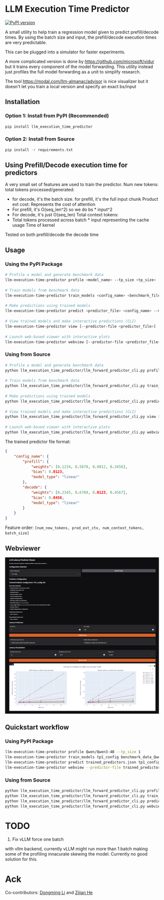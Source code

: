 # LLM Execution Time Predictor

[![PyPI version](https://img.shields.io/pypi/v/llm-execution-time-predictor.svg)](https://pypi.org/project/llm-execution-time-predictor/)

A small utility to help train a regression model given to predict prefill/decode times. 
By using the batch size and input, the prefill/decode execution times are very predictable.

This can be plugged into a simulator for faster experiments.

A more complicated version is done by https://github.com/microsoft/vidur but it trains every component of the model forwarding. This utility instead just profiles the full model forwarding as a unit to simplify research.

The tool https://modal.com/llm-almanac/advisor is nice visualizer but it doesn't let you train a local version and specify an exact bs/input

## Installation

### Option 1: Install from PyPI (Recommended)
```bash
pip install llm_execution_time_predictor
```

### Option 2: Install from Source
```bash
pip install -r requirements.txt
```

## Using Prefill/Decode execution time for predictors
A very small set of features are used to train the predictor.
Num new tokens: total tokens processed/generated:
- for decode, it's the batch size. for prefill, it's the full input chunk
Product ext cost: Represents the cost of attention
- For prefill, it's O(seq_len^2) so we do bs * input^2
- For decode, it's just O(seq_len)
Total context tokens: 
- Total tokens processed across batch * input representing the cache usage
Time of kernel

Tested on both prefill/decode the decode time 

## Usage

### Using the PyPI Package
```bash
# Profile a model and generate benchmark data
llm-execution-time-predictor profile <model_name> --tp_size <tp_size>

# Train models from benchmark data
llm-execution-time-predictor train_models <config_name> <benchmark_file> [--predictor-file <output_file>]

# Make predictions using trained models
llm-execution-time-predictor predict <predictor_file> <config_name> --mode <prefill/decode> --bs <batch_size> --input-len <input_length>

# View trained models and make interactive predictions (CLI)
llm-execution-time-predictor view [--predictor-file <predictor_file>]

# Launch web-based viewer with interactive plots
llm-execution-time-predictor webview [--predictor-file <predictor_file>] [--host <host>] [--port <port>]
```

### Using from Source
```bash
# Profile a model and generate benchmark data
python llm_execution_time_predictor/llm_forward_predictor_cli.py profile <model_name> --tp_size <tp_size>

# Train models from benchmark data
python llm_execution_time_predictor/llm_forward_predictor_cli.py train_models <config_name> <benchmark_file> [--predictor-file <output_file>]

# Make predictions using trained models
python llm_execution_time_predictor/llm_forward_predictor_cli.py predict <predictor_file> <config_name> --mode <prefill/decode> --bs <batch_size> --input-len <input_length>

# View trained models and make interactive predictions (CLI)
python llm_execution_time_predictor/llm_forward_predictor_cli.py view [--predictor-file <predictor_file>]

# Launch web-based viewer with interactive plots
python llm_execution_time_predictor/llm_forward_predictor_cli.py webview [--predictor-file <predictor_file>] [--host <host>] [--port <port>]
```

The trained predictor file format:
```json
{
    "config_name": {
        "prefill": {
            "weights": [0.1234, 0.5678, 0.9012, 0.3456],
            "bias": 0.0123,
            "model_type": "linear"
        },
        "decode": {
            "weights": [0.2345, 0.6789, 0.0123, 0.4567],
            "bias": 0.0456,
            "model_type": "linear"
        }
    }
}
```

Feature order: `[num_new_tokens, prod_ext_ctx, num_context_tokens, batch_size]`

## Webviewer
![Web Viewer](webview_demo.png)

## Quickstart workflow

### Using PyPI Package
```bash
llm-execution-time-predictor profile Qwen/Qwen3-4B --tp_size 1
llm-execution-time-predictor train_models tp1_config benchmark_data_Qwen_Qwen3-4B_TP_1_PP_1.json --predictor-file trained_predictors.json
llm-execution-time-predictor predict trained_predictors.json tp1_config --mode decode --bs 8 --input-len 1024
llm-execution-time-predictor webview --predictor-file trained_predictors.json
```

### Using from Source
```bash
python llm_execution_time_predictor/llm_forward_predictor_cli.py profile Qwen/Qwen3-4B --tp_size 1
python llm_execution_time_predictor/llm_forward_predictor_cli.py train_models tp1_config benchmark_data_Qwen_Qwen3-4B_TP_1_PP_1.json --predictor-file trained_predictors.json
python llm_execution_time_predictor/llm_forward_predictor_cli.py predict trained_predictors.json tp1_config --mode decode --bs 8 --input-len 1024
python llm_execution_time_predictor/llm_forward_predictor_cli.py webview --predictor-file trained_predictors.json
```

# TODO
1. Fix vLLM force one batch
   
with vllm backend, currently vLLM might run more than 1 batch making some of the profiling innacurate skewing the model. Currently no good solution for this. 

# Ack
Co-contributors: [Dongming Li](https://github.com/dongmingli-Ben) and [Zijian He](https://github.com/jiange91)
